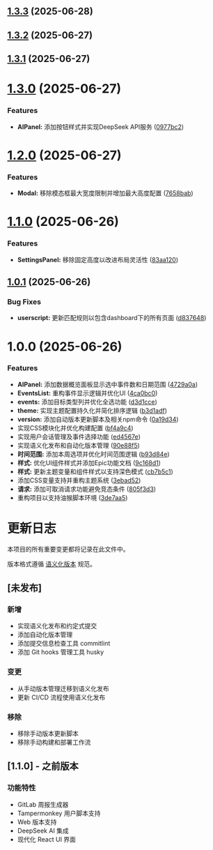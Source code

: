## [1.3.3](https://github.com/imzusheng/tm_gitlabWeeklyReport/compare/v1.3.2...v1.3.3) (2025-06-28)

## [1.3.2](https://github.com/imzusheng/tm_gitlabWeeklyReport/compare/v1.3.1...v1.3.2) (2025-06-27)

## [1.3.1](https://github.com/imzusheng/tm_gitlabWeeklyReport/compare/v1.3.0...v1.3.1) (2025-06-27)

# [1.3.0](https://github.com/imzusheng/tm_gitlabWeeklyReport/compare/v1.2.0...v1.3.0) (2025-06-27)


### Features

* **AIPanel:** 添加按钮样式并实现DeepSeek API服务 ([0977bc2](https://github.com/imzusheng/tm_gitlabWeeklyReport/commit/0977bc284cd4c582397400dce5f7f8a773ddbaca))

# [1.2.0](https://github.com/imzusheng/tm_gitlabWeeklyReport/compare/v1.1.0...v1.2.0) (2025-06-27)


### Features

* **Modal:** 移除模态框最大宽度限制并增加最大高度配置 ([7658bab](https://github.com/imzusheng/tm_gitlabWeeklyReport/commit/7658bab42051f9d58af04cb380ad489e48725515))

# [1.1.0](https://github.com/imzusheng/tm_gitlabWeeklyReport/compare/v1.0.1...v1.1.0) (2025-06-26)


### Features

* **SettingsPanel:** 移除固定高度以改进布局灵活性 ([83aa120](https://github.com/imzusheng/tm_gitlabWeeklyReport/commit/83aa12005f3a98ba41499b944d55a72063c846b6))

## [1.0.1](https://github.com/imzusheng/tm_gitlabWeeklyReport/compare/v1.0.0...v1.0.1) (2025-06-26)


### Bug Fixes

* **userscript:** 更新匹配规则以包含dashboard下的所有页面 ([d837648](https://github.com/imzusheng/tm_gitlabWeeklyReport/commit/d837648c07a15b659a98ef1abd0cba934cc5115a))

# 1.0.0 (2025-06-26)


### Features

* **AIPanel:** 添加数据概览面板显示选中事件数和日期范围 ([4729a0a](https://github.com/imzusheng/tm_gitlabWeeklyReport/commit/4729a0a971541ccf367e0fbfa02639f8f41fc693))
* **EventsList:** 重构事件显示逻辑并优化UI ([4ca0bc0](https://github.com/imzusheng/tm_gitlabWeeklyReport/commit/4ca0bc09b1a6ab7dccbd47cc5acf40dad3933a96))
* **events:** 添加目标类型列并优化全选功能 ([d3d1cce](https://github.com/imzusheng/tm_gitlabWeeklyReport/commit/d3d1cce8e43ae844eee88e3a5380613de0d6370d))
* **theme:** 实现主题配置持久化并简化排序逻辑 ([b3d1adf](https://github.com/imzusheng/tm_gitlabWeeklyReport/commit/b3d1adfb5fce01d31ebe27e60722e070f6ae43c6))
* **version:** 添加自动版本更新脚本及相关npm命令 ([0a19d34](https://github.com/imzusheng/tm_gitlabWeeklyReport/commit/0a19d348413eca40b9cd9458c7fe9545397673a4))
* 实现CSS模块化并优化构建配置 ([bf4a9c4](https://github.com/imzusheng/tm_gitlabWeeklyReport/commit/bf4a9c497b7191c9bee2f4a947d5cfa60f9e5f6b))
* 实现用户会话管理及事件选择功能 ([ed4567e](https://github.com/imzusheng/tm_gitlabWeeklyReport/commit/ed4567e19abfa1451b0cebbe4b6d7f3edeb6d922))
* 实现语义化发布和自动化版本管理 ([90e88f5](https://github.com/imzusheng/tm_gitlabWeeklyReport/commit/90e88f5daf2d1ff9765516d3d12d0f18e2e5b31e))
* **时间范围:** 添加本周选项并优化时间范围逻辑 ([b93d84e](https://github.com/imzusheng/tm_gitlabWeeklyReport/commit/b93d84e35058b4212c533688737993f260ac4c9c))
* **样式:** 优化UI组件样式并添加Epic功能文档 ([9c168d1](https://github.com/imzusheng/tm_gitlabWeeklyReport/commit/9c168d161f1f853a07c729178caa217c08da5931))
* **样式:** 更新主题变量和组件样式以支持深色模式 ([cb7b5c1](https://github.com/imzusheng/tm_gitlabWeeklyReport/commit/cb7b5c17a280dabb781bd87e692fdd3c1c066575))
* 添加CSS变量支持并重构主题系统 ([3ebad52](https://github.com/imzusheng/tm_gitlabWeeklyReport/commit/3ebad525e0f015383d30eaf7bf613e61dfbe1967))
* **请求:** 添加可取消请求功能避免竞态条件 ([805f3d3](https://github.com/imzusheng/tm_gitlabWeeklyReport/commit/805f3d33085761784fdaedf2e4bfd6084f18a77d))
* 重构项目以支持油猴脚本环境 ([3de7aa5](https://github.com/imzusheng/tm_gitlabWeeklyReport/commit/3de7aa5f5b7495677d6c8b1bf4412a713836cca2))

# 更新日志

本项目的所有重要变更都将记录在此文件中。

版本格式遵循 [语义化版本](https://semver.org/lang/zh-CN/) 规范。

## [未发布]

### 新增
- 实现语义化发布和约定式提交
- 添加自动化版本管理
- 添加提交信息检查工具 commitlint
- 添加 Git hooks 管理工具 husky

### 变更
- 从手动版本管理迁移到语义化发布
- 更新 CI/CD 流程使用语义化发布

### 移除
- 移除手动版本更新脚本
- 移除手动构建和部署工作流

## [1.1.0] - 之前版本

### 功能特性
- GitLab 周报生成器
- Tampermonkey 用户脚本支持
- Web 版本支持
- DeepSeek AI 集成
- 现代化 React UI 界面
